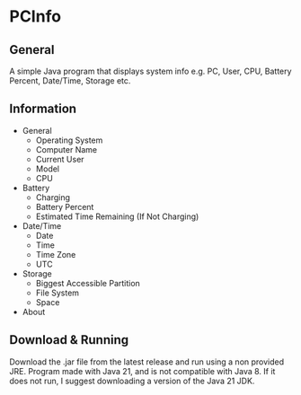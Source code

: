 # PCInfo
## General
A simple Java program that displays system info e.g. PC, User, CPU, Battery Percent, Date/Time, Storage etc.
## Information
- General
  - Operating System
  - Computer Name
  - Current User
  - Model
  - CPU
- Battery
  - Charging
  - Battery Percent
  - Estimated Time Remaining (If Not Charging)
- Date/Time
  - Date
  - Time
  - Time Zone
  - UTC
- Storage
  - Biggest Accessible Partition
  - File System
  - Space
- About   
## Download & Running
Download the .jar file from the latest release and run using a non provided JRE. Program made with Java 21, and is not compatible with Java 8.
If it does not run, I suggest downloading a version of the Java 21 JDK.
